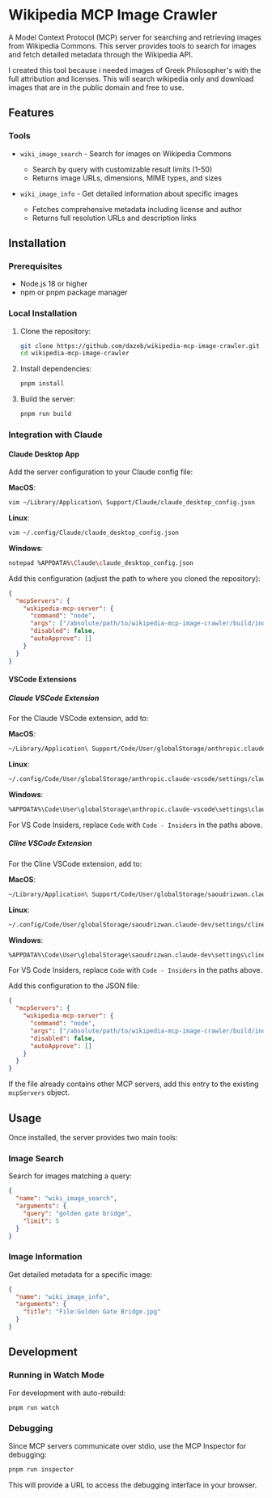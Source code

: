 # Wikipedia MCP Image Crawler

A Model Context Protocol (MCP) server for searching and retrieving images from Wikipedia Commons. This server provides tools to search for images and fetch detailed metadata through the Wikipedia API.

I created this tool because i needed images of Greek Philosopher's with the full attribution and licenses. This will search wikipedia only and download images that are in the public domain and free to use.

## Features

### Tools
- `wiki_image_search` - Search for images on Wikipedia Commons
  - Search by query with customizable result limits (1-50)
  - Returns image URLs, dimensions, MIME types, and sizes
  
- `wiki_image_info` - Get detailed information about specific images
  - Fetches comprehensive metadata including license and author
  - Returns full resolution URLs and description links

## Installation

### Prerequisites
- Node.js 18 or higher
- npm or pnpm package manager

### Local Installation
1. Clone the repository:
   ```bash
   git clone https://github.com/dazeb/wikipedia-mcp-image-crawler.git
   cd wikipedia-mcp-image-crawler
   ```

2. Install dependencies:
   ```bash
   pnpm install
   ```

3. Build the server:
   ```bash
   pnpm run build
   ```

### Integration with Claude

#### Claude Desktop App

Add the server configuration to your Claude config file:

**MacOS**:
```bash
vim ~/Library/Application\ Support/Claude/claude_desktop_config.json
```

**Linux**:
```bash
vim ~/.config/Claude/claude_desktop_config.json
```

**Windows**:
```bash
notepad %APPDATA%\Claude\claude_desktop_config.json
```

Add this configuration (adjust the path to where you cloned the repository):
```json
{
  "mcpServers": {
    "wikipedia-mcp-server": {
      "command": "node",
      "args": ["/absolute/path/to/wikipedia-mcp-image-crawler/build/index.js"],
      "disabled": false,
      "autoApprove": []
    }
  }
}
```

#### VSCode Extensions

##### Claude VSCode Extension

For the Claude VSCode extension, add to:

**MacOS**:
```bash
~/Library/Application\ Support/Code/User/globalStorage/anthropic.claude-vscode/settings/claude_mcp_settings.json
```

**Linux**:
```bash
~/.config/Code/User/globalStorage/anthropic.claude-vscode/settings/claude_mcp_settings.json
```

**Windows**:
```bash
%APPDATA%\Code\User\globalStorage\anthropic.claude-vscode\settings\claude_mcp_settings.json
```

For VS Code Insiders, replace `Code` with `Code - Insiders` in the paths above.

##### Cline VSCode Extension

For the Cline VSCode extension, add to:

**MacOS**:
```bash
~/Library/Application\ Support/Code/User/globalStorage/saoudrizwan.claude-dev/settings/cline_mcp_settings.json
```

**Linux**:
```bash
~/.config/Code/User/globalStorage/saoudrizwan.claude-dev/settings/cline_mcp_settings.json
```

**Windows**:
```bash
%APPDATA%\Code\User\globalStorage\saoudrizwan.claude-dev\settings\cline_mcp_settings.json
```

For VS Code Insiders, replace `Code` with `Code - Insiders` in the paths above.

Add this configuration to the JSON file:
```json
{
  "mcpServers": {
    "wikipedia-mcp-server": {
      "command": "node",
      "args": ["/absolute/path/to/wikipedia-mcp-image-crawler/build/index.js"],
      "disabled": false,
      "autoApprove": []
    }
  }
}
```

If the file already contains other MCP servers, add this entry to the existing `mcpServers` object.

## Usage

Once installed, the server provides two main tools:

### Image Search
Search for images matching a query:
```json
{
  "name": "wiki_image_search",
  "arguments": {
    "query": "golden gate bridge",
    "limit": 5
  }
}
```

### Image Information
Get detailed metadata for a specific image:
```json
{
  "name": "wiki_image_info",
  "arguments": {
    "title": "File:Golden Gate Bridge.jpg"
  }
}
```

## Development

### Running in Watch Mode
For development with auto-rebuild:
```bash
pnpm run watch
```

### Debugging
Since MCP servers communicate over stdio, use the MCP Inspector for debugging:
```bash
pnpm run inspector
```

This will provide a URL to access the debugging interface in your browser.
